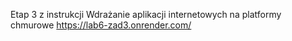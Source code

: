 Etap 3 z instrukcji Wdrażanie aplikacji internetowych na platformy chmurowe
https://lab6-zad3.onrender.com/
